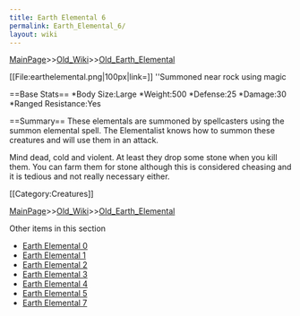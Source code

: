 ```yaml
---
title: Earth Elemental 6
permalink: Earth_Elemental_6/
layout: wiki
---
```


[MainPage](/keeperrl_wiki/ "wikilink")>>[Old_Wiki](/keeperrl_wiki/Old_Wiki "wikilink")>>[Old_Earth_Elemental](/keeperrl_wiki/Old_Earth_Elemental "wikilink")

[[File:earthelemental.png|100px|link=]] ''Summoned near rock using magic

==Base Stats==
*Body Size:Large
*Weight:500
*Defense:25
*Damage:30
*Ranged Resistance:Yes

==Summary==
These elementals are summoned by spellcasters using the summon elemental spell. The Elementalist knows how to summon these creatures and will use them in an attack.

Mind dead, cold and violent. At least they drop some stone when you kill them. You can farm them for stone although this is considered cheasing and it is tedious and not really necessary either.

[[Category:Creatures]]

[MainPage](/keeperrl_wiki/ "wikilink")>>[Old_Wiki](/keeperrl_wiki/Old_Wiki "wikilink")>>[Old_Earth_Elemental](/keeperrl_wiki/Old_Earth_Elemental "wikilink")

Other items in this section
-    [Earth Elemental 0](/keeperrl_wiki/Earth_Elemental_0 "wikilink")
-    [Earth Elemental 1](/keeperrl_wiki/Earth_Elemental_1 "wikilink")
-    [Earth Elemental 2](/keeperrl_wiki/Earth_Elemental_2 "wikilink")
-    [Earth Elemental 3](/keeperrl_wiki/Earth_Elemental_3 "wikilink")
-    [Earth Elemental 4](/keeperrl_wiki/Earth_Elemental_4 "wikilink")
-    [Earth Elemental 5](/keeperrl_wiki/Earth_Elemental_5 "wikilink")
-    [Earth Elemental 7](/keeperrl_wiki/Earth_Elemental_7 "wikilink")
